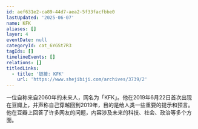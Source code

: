 ```yaml
---
id: aef631e2-ca89-44d7-aea2-5f33facfbbe0
lastUpdated: '2025-06-07'
name: KFK
aliases: []
layer: 4
eventDate: null
categoryId: cat_6YGSt7R3
tagIds: []
timelineEvents: []
relations: []
titledLinks:
  - title: '链接: KFK'
    url: 'https://www.shejibiji.com/archives/3739/2'
---
```

一位自称来自2060年的未来人，网名为「KFK」。他在2019年6月22日首次出现在豆瓣上，并声称自己穿越回到2019年，目的是给人类一些重要的提示和预言。他在豆瓣上回答了许多网友的问题，内容涉及未来的科技、社会、政治等多个方面。
